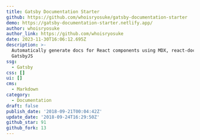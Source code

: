 ```yaml
---
title: Gatsby Documentation Starter
github: https://github.com/whoisryosuke/gatsby-documentation-starter
demo: https://gatsby-documentation-starter.netlify.app/
author: whoisryosuke
author_link: https://github.com/whoisryosuke
date: 2023-11-30T16:06:12.695Z
description: >-
  Automatically generate docs for React components using MDX, react-docgen, and
  GatsbyJS
ssg:
  - Gatsby
css: []
ui: []
cms:
  - Markdown
category:
  - Documentation
draft: false
publish_date: '2018-09-21T00:04:42Z'
update_date: '2018-09-24T16:29:50Z'
github_star: 91
github_fork: 13
---
```

